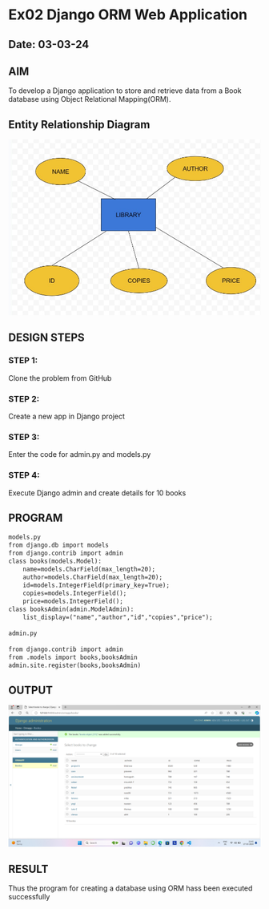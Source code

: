 # Ex02 Django ORM Web Application
## Date: 03-03-24

## AIM
To develop a Django application to store and retrieve data from a Book database using Object Relational Mapping(ORM).

## Entity Relationship Diagram
![alt text](web.jpg)



## DESIGN STEPS

### STEP 1:
Clone the problem from GitHub

### STEP 2:
Create a new app in Django project

### STEP 3:
Enter the code for admin.py and models.py

### STEP 4:
Execute Django admin and create details for 10 books

## PROGRAM

```
models.py
from django.db import models
from django.contrib import admin
class books(models.Model):
	name=models.CharField(max_length=20);
	author=models.CharField(max_length=20);
	id=models.IntegerField(primary_key=True);
	copies=models.IntegerField();
	price=models.IntegerField();
class booksAdmin(admin.ModelAdmin):
	list_display=("name","author","id","copies","price");

admin.py

from django.contrib import admin
from .models import books,booksAdmin
admin.site.register(books,booksAdmin)

```

## OUTPUT
![alt text](<Screenshot 2024-03-17 214214.png>)



## RESULT
Thus the program for creating a database using ORM hass been executed successfully
